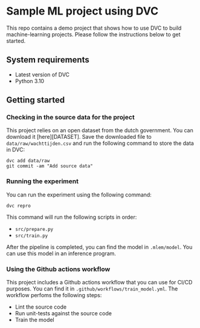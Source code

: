 # Sample ML project using DVC

This repo contains a demo project that shows how to use DVC to build machine-learning projects.
Please follow the instructions below to get started.

## System requirements 

- Latest version of DVC
- Python 3.10

## Getting started

### Checking in the source data for the project  

This project relies on an open dataset from the dutch government. You can download it [here][DATASET].
Save the downloaded file to `data/raw/wachttijden.csv` and run the following command to store the data in DVC:

```shell
dvc add data/raw
git commit -am "Add source data"
```

### Running the experiment

You can run the experiment using the following command:

```shell
dvc repro
```

This command will run the following scripts in order:

- `src/prepare.py`
- `src/train.py`

After the pipeline is completed, you can find the model in `.mlem/model`. You can use this model in an inference program.

### Using the Github actions workflow

This project includes a Github actions workflow that you can use for CI/CD purposes. You can find it in 
`.github/workflows/train_model.yml`. The workflow perfoms the following steps:

- Lint the source code
- Run unit-tests against the source code
- Train the model

